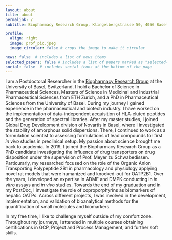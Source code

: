 ```yaml
---
layout: about
title: about
permalink: /
subtitle: Biopharmacy Research Group, Klingelbergstrasse 50, 4056 Basel, Switzerland.

profile:
  align: right
  image: prof_pic.jpeg
  image_circular: false # crops the image to make it circular

news: false  # includes a list of news items
selected_papers: false # includes a list of papers marked as "selected={true}"
social: false  # includes social icons at the bottom of the page
---
```


I am a Postdoctoral Researcher in the <a href='https://pharma.unibas.ch/en/research/research-groups/biopharmacy/'>Biopharmacy Research Group</a> at the University of Basel, Switzerland. I hold a Bachelor of Science in Pharmaceutical Sciences, Masters of Science in Medicinal and Industrial Pharmaceutical Sciences from ETH Zurich, and a PhD in Pharmaceutical Sciences from the University of Basel. During my journey I gained experience in the pharmaceutical and biotech industry. I have worked on the implementation of data-independent acquisition of HLA-eluted peptides and the generation of spectral libraries. After my master studies, I joined Global Drug Development division of Novartis in Basel, where I investigated the stability of amorphous solid dispersions. There, I continued to work as a formulation scientist to assessing formulations of lead compounds for first <em>in vivo</em> studies in preclinical setup. My passion about science brought me back to academia. In 2019, I joined the Biopharmacy Research Group as a PhD candidate investigating the influence of drug transporters on drug disposition under the supervision of Prof. Meyer zu Schwabedissen. Particurarly, my researched focused on the role of the Organic Anion Transporting Polypeptide 2B1 in pharmacology and physiology applying novel rat models that were humanized and knocked-out for OATP2B1. Over the years, I developed an expertise in ADME and DMPK conducting in <em>in vitro</em> assays and <em>in vivo</em> studies. Towards the end of my graduation and in my PostDoc, I investigate the role of coproporphyrins as biomarkers of hepatic OATPs. Across different projects, I was involved in the development, implementation, and validation of bioanalytical methods for the quantification of small molecules and biomarkers.
<br>

In my free time, I like to challenge myself outside of my comfort zone. Throughout my journeys, I attended in multiple courses obtaining certifications in GCP, Project and Process Management, and further soft skills.  